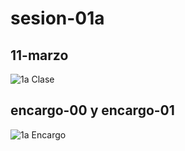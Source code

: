 # sesion-01a

## 11-marzo

![1a Clase](https://github.com/user-attachments/assets/64ae192c-436b-4611-9b1b-accd272d9b31)

## encargo-00 y encargo-01

![1a Encargo](https://github.com/user-attachments/assets/1e0ebae3-5eae-4c3e-a58c-a03c19b17176)
